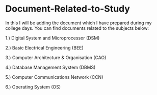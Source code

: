 # Document-Related-to-Study
In this I will be adding the document which I have prepared during my college days.
You can find documents related to the subjects below:


1.) Digital System and Microprocessor (DSM)

2.) Basic Electrical Engineering (BEE)

3.) Computer Architecture & Organisation (CAO)

4.) Database Management System (DBMS)

5.) Computer Communications Network (CCN)

6.) Operating System (OS)
